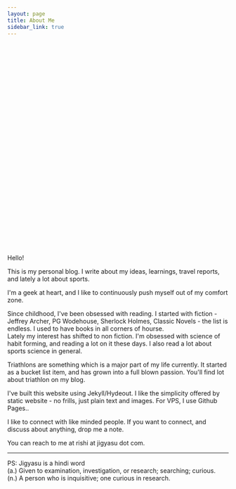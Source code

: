 ```yaml
---
layout: page
title: About Me
sidebar_link: true
---
```

<style>
    .card {
        width: 640px;
        height: 480px;
        background: url("images/blog-small-back.jpg") no-repeat;
        display: inline-block;
    }
    .card:hover {
        background: url("images/blog-small-front.jpg") no-repeat;
    }
</style>

<div class="card"></div>
Hello!

This is my personal blog. I write about my ideas, learnings, travel reports, and lately a lot about sports.  

I'm a geek at heart, and I like to continuously push myself out of my comfort zone.  

Since childhood, I've been obsessed with reading. I started with fiction - Jeffrey Archer, PG Wodehouse, Sherlock Holmes, Classic Novels - the list is endless. I used to have books in all corners of hourse.  
Lately my interest has shifted to non fiction. I'm obsessed with science of habit forming, and reading a lot on it these days. I also read a lot about sports science in general.  

Triathlons are something which is a major part of my life currently. It started as a bucket list item, and has grown into a full blown passion. You'll find lot about triathlon on my blog.  

I've built this website using Jekyll/Hydeout.  I like the simplicity offered by static website - no frills, just plain text and images. For VPS, I use Github Pages..  

I like to connect with like minded people. If you want to connect, and discuss about anything, drop me a note.   

You can reach to me at rishi at jigyasu dot com.  

---

PS:
Jigyasu is a hindi word  
(a.) Given to examination, investigation, or research; searching; curious.  
(n.) A person who is inquisitive; one curious in research.  

